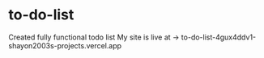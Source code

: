 # to-do-list
Created fully functional todo list
My site is live at  -> to-do-list-4gux4ddv1-shayon2003s-projects.vercel.app

